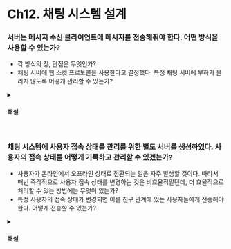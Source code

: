 # Ch12. 채팅 시스템 설계

### 서버는 메시지 수신 클라이언트에 메시지를 전송해줘야 한다. 어떤 방식을 사용할 수 있는가?

* 각 방식의 장, 단점은 무엇인가?
* 채팅 서버에 웹 소켓 프로토콜을 사용한다고 결정했다. 특정 채팅 서버에 부하가 몰리지 않도록 어떻게 관리할 수 있는가?

<details>
<summary><h4>해설</h4></summary>

> 서버는 메시지 수신 클라이언트에 메시지를 전송해줘야 한다. 어떤 방식을 사용할 수 있는가?
* 폴링 : 클라이언트가 지속적으로 서버에 연결을 생성해 받아올 메시지가 있는지 확인한다
* 롱폴링 : 클라이언트와 서버가 연결을 생성하면 메시지를 받거나 타임아웃이 발생할 때까지 연결을 유지한다
* 웹 소켓 : 서버와 클라이언트가 지속적인 웹 소켓 연결을 생성하여 양방향 통신을 수행한다

> 각 방식의 특징은 무엇인가?
* 폴링 : 서버에 지속적으로 연결을 생성하고 해제하기 때문에, 폴링을 자주 수행할수록 비효율적이다. 메세지가 없으면 불필요하게 연결을 생성하게 된다.
* 롱폴링 : 메시지를 수신받을 서버와 메시지를 요청하는 클라이언트가 동일 서버에 접속하지 않을 수 있다. 메시지를 많이 받지 않는 클라이언트도 주기적으로 서버와 연결을 생성해야 한다.
* 웹소켓 : 양방향 통신이 가능하다. 그러나 소켓 연결을 지속적으로 유지하므로 연결 관리를 효율적으로 해야한다.

> 채팅 서버에 웹 소켓 프로토콜을 사용한다고 결정했다. 특정 채팅 서버에 부하가 몰리지 않도록 어떻게 관리할 수 있는가?
* 클라이언트에게 적합한 채팅 서버를 할당해줄 수 있는 별도 시스템 컴포넌트를 추가한다. 클라이언트의 위치와 서버의 수용 가능 용량을 기반으로 연결을 생성할 채팅 서버를 결정한다.
</details>


<br>

### 채팅 시스템에 사용자 접속 상태를 관리를 위한 별도 서버를 생성하였다. 사용자의 접속 상태를 어떻게 기록하고 관리할 수 있겠는가?

* 사용자가 온라인에서 오프라인 상태로 전환되는 일은 자주 발생할 것이다. 따라서 매번 즉각적으로 사용자 접속 상태를 변경하는 것은 비효율적일텐데, 더 효율적으로 처리할 수 있는 방법에는 무엇이 있는가?
* 특정 사용자의 접속 상태가 변경되면 이를 친구 관계에 있는 사용자들에게 전송해야 한다. 어떻게 전송할 수 있는가?

<details>
<summary><h4>해설</h4></summary>

> 채팅 시스템에 사용자 접속 상태를 관리를 위한 별도 서버를 생성하였다. 사용자의 접속 상태를 어떻게 기록하고 관리할 수 있겠는가?
* 사용자가 채팅 시스템에 접속하면 웹 소켓 연결이 생성될 것이다. 연결이 생성되는 시점에 접속 상태 서버에 로그인 시각을 기록한다
* 사용자가 로그아웃 API를 호출하거나 웹 소켓 연결이 끊어지면 사용자의 접속 상태를 `offline`으로 기록한다

> 사용자가 온라인에서 오프라인 상태로 전환되는 일은 자주 발생할 것이다. 따라서 매번 즉각적으로 사용자 접속 상태를 변경하는 것은 비효율적일텐데, 더 효율적으로 처리할 수 있는 방법에는 무엇이 있는가?
* 온라인 상태의 클라이언트가 접속 상태를 관리하는 서버에 주기적으로 이벤트를 전송한다. 접속 상태 서버는 클라이언트로부터 일정 시간 이상 이벤트를 받지 못할 경우, 해당 클라이언트를 오프라인 상태로 변경한다.

> 특정 사용자의 접속 상태가 변경되면 이를 친구 관계에 있는 사용자들에게 전송해야 한다. 어떻게 전송할 수 있는가?
* 특정 사용자와 각각의 친구들 사이에 채널을 생성하고, 친구들을 채널을 구독한다. 사용자 접속 상태가 바뀌면 이를 채널에 이벤트로 발행하고, 각 친구들은 이벤트를 수신해 접속 상태 변경을 감지할 수 있다.
</details>
